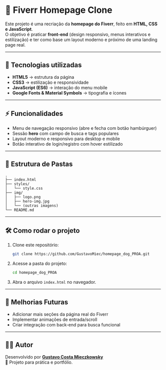 # 🎨 Fiverr Homepage Clone

Este projeto é uma recriação da **homepage do Fiverr**, feito em **HTML, CSS e JavaScript**.  
O objetivo é praticar **front-end** (design responsivo, menus interativos e estilização) e ter como base um layout moderno e próximo de uma landing page real.

---

## 🚀 Tecnologias utilizadas

- **HTML5** → estrutura da página  
- **CSS3** → estilização e responsividade  
- **JavaScript (ES6)** → interação do menu mobile  
- **Google Fonts & Material Symbols** → tipografia e ícones  

---

## ⚡ Funcionalidades

- Menu de navegação responsivo (abre e fecha com botão hambúrguer)  
- Sessão **hero** com campo de busca e tags populares  
- Layout moderno e responsivo para desktop e mobile  
- Botão interativo de login/registro com hover estilizado  

---

## 📂 Estrutura de Pastas

```
.
├── index.html
├── styles/
│   └── style.css
├── img/
│   ├── logo.png
│   ├── hero-img.jpg
│   └── (outras imagens)
└── README.md
```

---

## 🛠 Como rodar o projeto

1. Clone este repositório:
   ```bash
   git clone https://github.com/GustavoMiec/homepage_dog_PROA.git
   ```

2. Acesse a pasta do projeto:
   ```bash
   cd homepage_dog_PROA
   ```

3. Abra o arquivo `index.html` no navegador.  

---

## 📌 Melhorias Futuras

- Adicionar mais seções da página real do Fiverr  
- Implementar animações de entrada/scroll  
- Criar integração com back-end para busca funcional  

---

## 👨‍💻 Autor

Desenvolvido por [**Gustavo Costa Mieczkowsky**](https://www.linkedin.com/in/gustavo-costa-mieczkowsky-/)  
📌 Projeto para prática e portfólio.  
